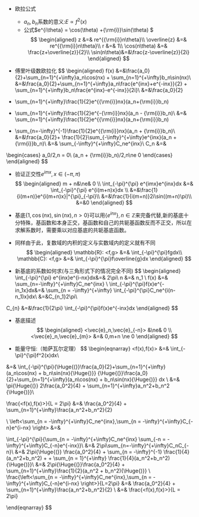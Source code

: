 + 欧拉公式
  +  $a_n,b_n$系数的意义:$E\propto f^2(x)$
  +  公式$e^{i\theta} = \cos(\theta) +{\rm{i}}\sin(\theta) $
  $$
  \begin{aligned}
  z &=& re^{{\rm{i}}n\theta}\\
  \overline{z} &=& re^{{\rm{i}}n\theta}\\
  r &=& 1\\ 
  \cos(n\theta) &=& \frac{z+\overline{z}}{2}\\
  \sin(n\theta)&=&\frac{z-\overline{z}}{2i}
  \end{aligned}
  $$

+ 傅里叶级数欧拉化
$$
\begin{aligned}
f(x) &=&\frac{a_0}{2}+\sum_{n=1}^{+\infty}a_n\cos(nx) + \sum_{n=1}^{+\infty}b_n\sin(nx)\\
&=&\frac{a_0}{2}+\sum_{n=1}^{+\infty}a_n\frac{e^{inx}+e^{-inx}}{2}  + \sum_{n=1}^{+\infty}b_n\frac{e^{inx}-e^{-inx}}{2i}\\
&=&\frac{a_0}{2} 
+ \sum_{n=1}^{+\infty}\frac{1}{2}e^{{\rm{i}}nx}(a_n+{\rm{i}}b_n)
+ \sum_{n=1}^{+\infty}\frac{1}{2}e^{-{\rm{i}}nx}(a_n - {\rm{i}}b_n)\\
&=&
\sum_{n=1}^{+\infty}\frac{1}{2}e^{{\rm{i}}nx}(a_n+{\rm{i}}b_n)
+ \sum_{n=-\infty}^{-1}\frac{1}{2}e^{{\rm{i}}nx}(a_n + {\rm{i}}b_n)\\
&=&\frac{a_0}{2}+ \frac{1}{2}\sum_{-\infty}^{+\infty}e^{inx}(a_n + {\rm{i}}b_n)\\
&=& \sum_{-\infty}^{+\infty}C_ne^{inx}\\
C_n &=& 

\begin{cases}
a_0/2,n = 0\\
(a_n + {\rm{i}}b_n)/2,n\ne 0
\end{cases}
\end{aligned}
$$


+ 验证正交性$e^{imx},x\in (-\pi,\pi)$
$$
\begin{aligned}
m + n&\ne& 0 \\
\int_{-\pi}^{\pi} e^{imx}e^{inx}dx &=&  \int_{-\pi}^{\pi} e^{i(m+n)x}dx \\
&=&\frac{1}{i(m+n)}e^{i(m+n)x}|^{\pi}_{-\pi}\\
&=&\frac{1}{i(m+n)}2i\sin((m+n)\pi)\\
&=&0
\end{aligned}
$$

+ 基底$\{1,\cos(nx),\sin(nx),n>0\}$可以用$\{e^{inx}\},n\in \mathbb{Z}$来完备代替,新的基底十分特殊，基函数和本身正交，基函数和自己的共轭基函数反而不正交，所以在求解系数时，需要乘以对应基底的共轭基底函数。

+ 同样由于此，复数域的内积的定义与实数域内的定义就有不同
$$
\begin{aligned}
\mathbb{R}:
<f,g> &=& \int_{-\pi}^{\pi}fgdx\\
\mathbb{C}:
<f,g> &=& \int_{-\pi}^{\pi}f\overline{g}dx
\end{aligned}
$$

+ 新基底的系数如何求(与三角形式下的情况完全不同)
$$
\begin{aligned}
\int_{-\pi}^{\pi} e^{inx}e^{i-nx}dx&=&  2\pi\\
n &=& n_1
\\
f(x) &=& \sum_{n=-\infty}^{+\infty}C_ne^{inx}  \\
\int_{-\pi}^{\pi}f(x)e^{-in_1x}dx&=& \sum_{n = -\infty}^{+\infty} \int_{-\pi}^{\pi}C_ne^{i(n-n_1)x}dx\\
&=&C_{n_1}2\pi\\

C_{n} &=&\frac{1}{2\pi} \int_{-\pi}^{\pi}f(x)e^{-inx}dx
\end{aligned}
$$

+ 基底描述
$$
\begin{aligned}
<\vec{e}_n,\vec{e}_{-n}> &\ne& 0 \\
<\vec{e}_n,\vec{e}_{m}> &=& 0,m+n \ne 0
\end{aligned}
$$

+ 能量守恒:（帕萨瓦尔定理）
$$
\begin{eqnarray}
<f(x),f(x)> &=& \int_{-\pi}^{\pi}f^2(x)dx\\

&=& \int_{-\pi}^{\pi}{\Huge{(}}\frac{a_0}{2}+\sum_{n=1}^{+\infty}(a_n\cos(nx) + b_n\sin(nx){\Huge{)}} {\Huge{(}}\frac{a_0}{2}+\sum_{n=1}^{+\infty}(a_n\cos(nx) + b_n\sin(nx){\Huge{)}} dx
\\
&=& \pi{\Huge{(}} 2\frac{a_0^2}{4} + \sum_{n=1}^{+\infty}a_n^2+b_n^2  {\Huge{)}}\\

\frac{<f(x),f(x)>}{L = 2\pi}  &=& \frac{a_0^2}{4} + \sum_{n=1}^{+\infty}\frac{a_n^2+b_n^2}{2}




\\
\left<\sum_{n = -\infty}^{+\infty}C_ne^{inx},\sum_{n = -\infty}^{+\infty}C_{-n}e^{i-nx} \right> &=& 

\int_{-\pi}^{\pi}{\sum_{n = -\infty}^{+\infty}C_ne^{inx} \sum_{-n = -\infty}^{+\infty}C_{-n}e^{-inx}}\\
&=& 2\pi\sum_{n=-\infty}^{+\infty}C_nC_{-n}\\
&=& 2\pi{\Huge{(}} \frac{a_0^2}{4} + \sum_{n = -\infty}^{-1} \frac{1}{4}(a_n^2+b_n^2) + + \sum_{n = 1}^{+\infty} \frac{1}{4}(a_n^2+b_n^2)       {\Huge{)}}\\
&=& 2\pi{\Huge{(}}\frac{a_0^2}{4} + \sum_{n=1}^{+\infty}\frac{1}{2}(a_n^2 + b_n^2){\Huge{)}}
\\
\frac{\left<\sum_{n = -\infty}^{+\infty}C_ne^{inx},\sum_{n = -\infty}^{+\infty}C_{-n}e^{i-nx} \right>}{L=2\pi} &=& \frac{a_0^2}{4} + \sum_{n=1}^{+\infty}\frac{a_n^2+b_n^2}{2}  \\
&=& \frac{<f(x),f(x)>}{L = 2\pi}


\end{eqnarray}
$$

